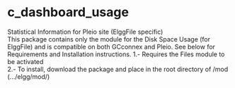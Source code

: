 # c_dashboard_usage
Statistical Information for Pleio site (ElggFile specific)
<br/>
This package contains only the module for the Disk Space Usage (for ElggFile) and is compatible on both GCconnex and Pleio. See below for Requirements and Installation instructions.
1.- Requires the Files module to be activated <br/>
2.- To install, download the package and place in the root directory of /mod (.../elgg/mod/) <br/>



